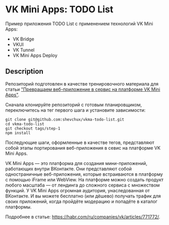 # VK Mini Apps: TODO List

Пример приложения TODO List с применением технологий VK Mini Apps:
- VK Bridge
- VKUI
- VK Tunnel
- VK Mini Apps Deploy

## Description

Репозиторий подготовлен в качестве тренировочного материала для статьи ["Превращаем веб-приложение в сервис на платформе VK Mini Apps"](https://habr.com/ru/companies/vk/articles/771772/).

Сначала клонируйте репозиторий с готовым планировщиком, переключитесь на тег первого шага и установите зависимости:

```
git clone git@github.com:shevchux/vkma-todo-list.git
cd vkma-todo-list
git checkout tags/step-1
npm install
```
Последующие шаги, оформленные в качестве тегов, представляют собой этапы портирования веб-приложения в севис на платформе VK Mini Apps.

VK Mini Apps — это платформа для создания мини-приложений, работающих внутри ВКонтакте. Они представляют собой одностраничные веб-приложения, которые встраиваются в платформу с помощью iFrame или WebView. На платформе можно создать продукт любого масштаба — от лендинга до сложного сервиса с множеством функций. У VK Mini Apps огромная аудитория, унаследованная от ВКонтакте. И вы можете бесплатно (или дёшево) получать трафик для своих приложений, когда пройдёте модерацию и попадёте в каталог платформы. 

Подробнее в статье: https://habr.com/ru/companies/vk/articles/771772/.
